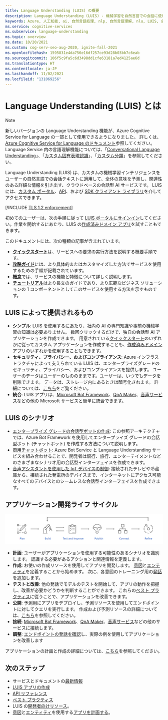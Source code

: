 ```yaml
---
title: Language Understanding (LUIS) の概要
description: Language Understanding (LUIS) - 機械学習を自然言語での会話に使用して、意味を予測し、情報を抽出するクラウドベースの API サービス。
keywords: Azure, 人工知能, ai, 自然言語処理, nlp, 自然言語理解, nlu, LUIS, 会話型 AI, ai チャットボット, nlp ai, azure luis
ms.service: cognitive-services
ms.subservice: language-understanding
ms.topic: overview
ms.date: 10/20/2021
ms.custom: cog-serv-seo-aug-2020, ignite-fall-2021
ms.openlocfilehash: 1595831e4da756e16df257ce93d28b03bb7c6eab
ms.sourcegitcommit: 106f5c9fa5c6d3498dd1cfe63181a7ed4125ae6d
ms.translationtype: HT
ms.contentlocale: ja-JP
ms.lasthandoff: 11/02/2021
ms.locfileid: "131069256"
---
```

# <a name="what-is-language-understanding-luis"></a>Language Understanding (LUIS) とは

> [!NOTE]
> 新しいバージョンの Language Understanding 機能が、Azure Cognitive Service for Language の一部として使用できるようになりました。 詳しくは、[Azure Cognitive Service for Language のドキュメント](../language-service/index.yml)参照してください。 Language Service 内の言語理解機能については、「[Conversational Language Understanding](../language-service/conversational-language-understanding/overview.md)」、「[カスタム固有表現認識](../language-service/custom-named-entity-recognition/overview.md)」、「[カスタム分類](../language-service/custom-classification/overview.md)」を参照してください。

Language Understanding (LUIS) は、カスタムの機械学習インテリジェンスをユーザーの自然言語での会話テキストに適用して、全体の意味を予測し、関連性のある詳細な情報を引き出す、クラウドベースの会話型 AI サービスです。 LUIS には、[カスタム ポータル](https://www.luis.ai)、[API][endpoint-apis]、および [SDK クライアント ライブラリ](client-libraries-rest-api.md)を介してアクセスできます。

[!INCLUDE [TLS 1.2 enforcement](../../../includes/cognitive-services-tls-announcement.md)]

初めてのユーザーは、次の手順に従って [LUIS ポータルにサインイン](sign-in-luis-portal.md "LUIS ポータルにサインインする")してください。作業を開始するにあたり、LUIS の[作成済みドメイン アプリ](luis-get-started-create-app.md)を試すこともできます。

このドキュメントには、次の種類の記事が含まれています。  

* [**クイックスタート**](luis-get-started-create-app.md)は、サービスへの要求の実行方法を説明する概要手順です。  
* [**攻略ガイド**](luis-how-to-start-new-app.md)には、より具体的またはカスタマイズした方法でサービスを使用するための手順が記載されています。  
* [**概念**](artificial-intelligence.md)では、サービスの機能と特徴について詳しく説明します。  
* [**チュートリアル**](tutorial-intents-only.md)はより長文のガイドであり、より広範なビジネス ソリューションの 1 コンポーネントとしてこのサービスを使用する方法を示すものです。  

## <a name="what-does-luis-offer"></a>LUIS によって提供されるもの 

* **シンプル**: LUIS を使用するにあたり、社内の AI の専門知識や事前の機械学習の知識は必要ありません。 数回クリックするだけで、独自の会話型 AI アプリケーションを作成できます。 用意されている[クイックスタート](luis-get-started-create-app.md)のいずれかに従ってカスタム アプリケーションを作成することも、[作成済みドメイン](luis-get-started-create-app.md) アプリのいずれかを使用することもできます。
* **セキュリティ、プライバシー、およびコンプライアンス**: Azure インフラストラクチャによって支えられている LUIS は、エンタープライズグレードのセキュリティ、プライバシー、およびコンプライアンスを提供します。 ユーザーのデータはユーザーのもののままです。ユーザーは、いつでもデータを削除できます。 データは、ストレージ内にあるときは暗号化されます。 詳細については、[こちら](https://azure.microsoft.com/support/legal/cognitive-services-compliance-and-privacy)をご覧ください。
* **統合**: LUIS アプリは、[Microsoft Bot Framework](/composer/tutorial/tutorial-luis)、[QnA Maker](../QnAMaker/choose-natural-language-processing-service.md)、[音声サービス](../speech-service/get-started-intent-recognition.md)などの他の Microsoft サービスと簡単に統合できます。


## <a name="luis-scenarios"></a>LUIS のシナリオ
* [エンタープライズ グレードの会話型ボットの作成](/azure/architecture/reference-architectures/ai/conversational-bot): この参照アーキテクチャでは、Azure Bot Framework を使用してエンタープライズ グレードの会話型ボット (チャットボット) を作成する方法について説明します。
* [商用チャットボット](/azure/architecture/solution-ideas/articles/commerce-chatbot): Azure Bot Service と Language Understanding サービスを組み合わせることで、開発者は銀行、旅行、エンターテイメントなどのさまざまなシナリオ用の会話型インターフェイスを作成できます。
* [音声アシスタントを使用した IoT デバイスの制御](/azure/architecture/solution-ideas/articles/iot-controlling-devices-with-voice-assistant): 接続されたテレビや冷蔵庫から、接続された発電所のデバイスまで、インターネットにアクセス可能なすべてのデバイスとのシームレスな会話型インターフェイスを作成できます。


## <a name="application-development-life-cycle"></a>アプリケーション開発ライフ サイクル

![LUIS アプリ開発ライフ サイクル](./media/luis-overview/luis-dev-lifecycle.png "LUIS アプリケーション開発ライフサイクル")

-   **計画**: ユーザーがアプリケーションを使用する可能性のあるシナリオを識別します。 認識する必要があるアクションと関連情報を定義します。
-   **作成**: お使いの作成リソースを使用してアプリを開発します。 [意図](luis-concept-intent.md)と[エンティティ](luis-concept-entity-types.md)を定義することから始めます。 次に、各意図のトレーニング用の[発話](luis-concept-utterance.md)を追加します。 
-   **テストと改善**: 他の発話でモデルのテストを開始して、アプリの動作を把握し、改善が必要かどうかを判断することができます。 これらの[ベスト プラクティス](luis-concept-best-practices.md)に従うことで、アプリケーションを改善できます。 
-   **公開**: 予測用にアプリをデプロイし、予測リソースを使用してエンドポイントに対してクエリを実行します。 作成および予測リソースの詳細については、[こちら](luis-how-to-azure-subscription.md)を参照してください。 
-   **接続**: [Microsoft Bot Framework](/composer/tutorial/tutorial-luis)、[QnA Maker](../QnAMaker/choose-natural-language-processing-service.md)、[音声サービス](../speech-service/get-started-intent-recognition.md)などの他のサービスに接続します。 
-   **調整**: [エンドポイントの発話を確認](luis-concept-review-endpoint-utterances.md)し、実際の例を使用してアプリケーションを改善します

アプリケーションの計画と作成の詳細については、[こちら](luis-how-plan-your-app.md)を参照してください。

## <a name="next-steps"></a>次のステップ

* サービスとドキュメントの[最新情報](whats-new.md "新機能")
* [LUIS アプリの作成](tutorial-intents-only.md)
* [API リファレンス][endpoint-apis]
* [ベスト プラクティス](luis-concept-best-practices.md)
* LUIS の[開発者向けリソース](developer-reference-resource.md "開発者向けリソース")。
* [意図](luis-concept-intent.md "意図")と[エンティティ](luis-concept-entity-types.md "entities")を使用する[アプリを計画する](luis-how-plan-your-app.md "アプリの計画")。

[bot-framework]: /bot-framework/
[flow]: /connectors/luis/
[authoring-apis]: https://go.microsoft.com/fwlink/?linkid=2092087
[endpoint-apis]: https://go.microsoft.com/fwlink/?linkid=2092356
[qnamaker]: https://qnamaker.ai/
